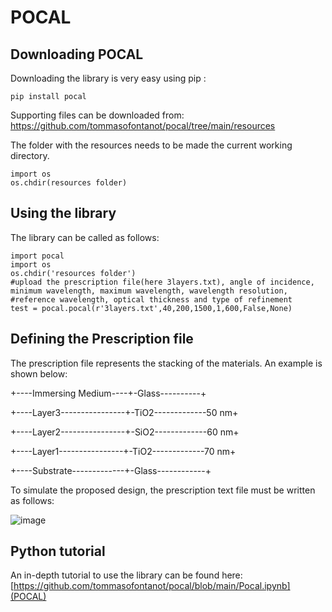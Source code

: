 # POCAL

## **Downloading POCAL**

Downloading the library is very easy using pip :

```
pip install pocal
```

Supporting files can be downloaded from: https://github.com/tommasofontanot/pocal/tree/main/resources

The folder with the resources needs to be made the current working directory.

```
import os
os.chdir(resources folder)
```

## **Using the library**

The library can be called as follows:

```
import pocal
import os
os.chdir('resources folder')
#upload the prescription file(here 3layers.txt), angle of incidence, minimum wavelength, maximum wavelength, wavelength resolution, 
#reference wavelength, optical thickness and type of refinement
test = pocal.pocal(r'3layers.txt',40,200,1500,1,600,False,None)
```


## **Defining the Prescription file**

The prescription file represents the stacking of the materials. An example is shown below:

+----Immersing Medium----+-Glass----------+

+----Layer3----------------+-TiO2-------------50 nm+

+----Layer2----------------+-SiO2-------------60 nm+

+----Layer1----------------+-TiO2-------------70 nm+

+----Substrate-------------+-Glass------------+


To simulate the proposed design, the prescription text file must be written as follows:

![image](https://user-images.githubusercontent.com/18205576/229857312-8f7d8ce8-ad8e-46c9-bd0b-ce8e2bbe67c4.png)


## **Python tutorial**

An in-depth tutorial to use the library can be found here: [https://github.com/tommasofontanot/pocal/blob/main/Pocal.ipynb](POCAL)
